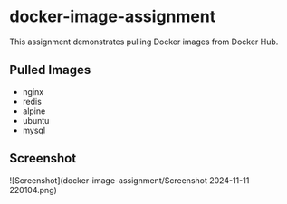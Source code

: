 # docker-image-assignment


This assignment demonstrates pulling Docker images from Docker Hub.

## Pulled Images
- nginx
- redis
- alpine
- ubuntu
- mysql

## Screenshot
![Screenshot](docker-image-assignment/Screenshot 2024-11-11 220104.png)


